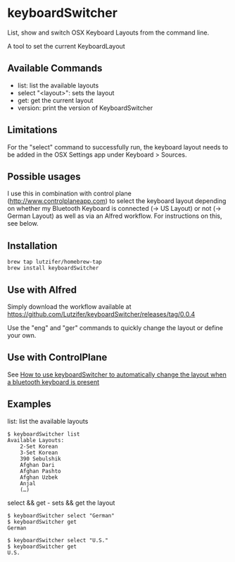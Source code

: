 # keyboardSwitcher
List, show and switch OSX Keyboard Layouts from the command line.

A tool to set the current KeyboardLayout

## Available Commands
- list: list the available layouts
- select "\<layout\>": sets the layout
- get: get the current layout
- version: print the version of KeyboardSwitcher
	 
## Limitations
For the "select" command to successfully run, the keyboard layout needs to be added in the OSX Settings app under Keyboard > Sources.

## Possible usages
I  use this in combination with control plane (http://www.controlplaneapp.com) to select the keyboard layout depending on whether my Bluetooth Keyboard is connected (-> US Layout) or not (-> German Layout) as well as via an Alfred workflow. For instructions on this, see below.

## Installation
```
brew tap lutzifer/homebrew-tap
brew install keyboardSwitcher
```

## Use with Alfred

Simply download the workflow available at https://github.com/Lutzifer/keyboardSwitcher/releases/tag/0.0.4

Use the "eng" and "ger" commands to quickly change the layout or define your own.

## Use with ControlPlane

See [How to use keyboardSwitcher to automatically change the layout when a bluetooth keyboard is present](https://github.com/Lutzifer/keyboardSwitcher/wiki/How-to-use-keyboardSwitcher-to-automatically-change-the-layout-when-a-bluetooth-keyboard-is-present)

## Examples

list: list the available layouts

```
$ keyboardSwitcher list
Available Layouts:
  	2-Set Korean
  	3-Set Korean
  	390 Sebulshik
  	Afghan Dari
  	Afghan Pashto
  	Afghan Uzbek
  	Anjal
    (…)
```

select && get - sets && get the layout

```
$ keyboardSwitcher select "German"
$ keyboardSwitcher get
German
```

```
$ keyboardSwitcher select "U.S."
$ keyboardSwitcher get
U.S.
```

